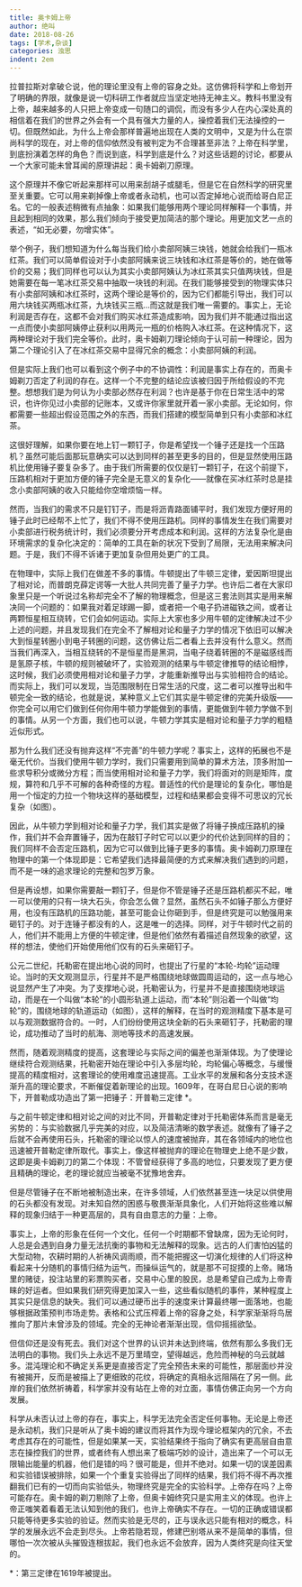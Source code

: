 ```yaml
---
title: 奥卡姆上帝
author: 绝叫
date: 2018-08-26
tags: [学术,杂谈]
categories: 浊思
indent: 2em
---
```

拉普拉斯对拿破仑说，他的理论里没有上帝的容身之处。这仿佛将科学和上帝划开了明确的界限，就像是说一切科研工作者就应当坚定地持无神主义。教科书里没有上帝，越来越多的人只把上帝变成一句随口的调侃，而没有多少人在内心深处真的相信着在我们的世界之外会有一个具有强大力量的人，操控着我们无法操控的一切。但既然如此，为什么上帝会那样普遍地出现在人类的文明中，又是为什么在崇尚科学的现在，对上帝的信仰依然没有被判定为不合理甚至非法？上帝在科学里，到底扮演着怎样的角色？而说到底，科学到底是什么？对这些话题的讨论，都要从一个大家可能未曾耳闻的原理讲起：奥卡姆剃刀原理。

这个原理并不像它听起来那样可以用来刮胡子或腿毛，但是它在自然科学的研究里至关重要。它可以用来剃掉像上帝或者永动机，也可以否定掉地心说而给哥白尼正名。它的一般表述稍微有点抽象：如果我们能够用两个理论同样解释一个事情，并且起到相同的效果，那么我们倾向于接受更加简洁的那个理论。用更加文艺一点的表述，“如无必要，勿增实体”。

举个例子，我们想知道为什么每当我们给小卖部阿姨三块钱，她就会给我们一瓶冰红茶。我们可以简单假设对于小卖部阿姨来说三块钱和冰红茶是等价的，她在做等价的交易；我们同样也可以认为其实小卖部阿姨认为冰红茶其实只值两块钱，但是她需要在每一笔冰红茶交易中抽取一块钱的利润。在我们能够接受到的物理实体只有小卖部阿姨和冰红茶时，这两个理论是等价的，因为它们都能引导出，我们可以用六块钱买两瓶冰红茶，九块钱买三瓶…而这就是我们唯一需要的。事实上，无论利润是否存在，这都不会对我们购买冰红茶造成影响，因为我们并不能通过指出这一点而使小卖部阿姨停止获利以用两元一瓶的价格购入冰红茶。在这种情况下，这两种理论对于我们完全等价。此时，奥卡姆剃刀理论倾向于认可前一种理论，因为第二个理论引入了在冰红茶交易中显得冗余的概念：小卖部阿姨的利润。

但是实际上我们也可以看到这个例子中的不协调性：利润是事实上存在的，而奥卡姆剃刀否定了利润的存在。这样一个不完整的结论应该被归因于所给假设的不完整。想想我们是为何认为小卖部必然存在利润？也许是基于你在日常生活中的常识，也许你见过小卖部的记账本，又或许你家里就开着一家小卖部。无论如何，你都需要一些超出假设范围之外的东西，而我们搭建的模型简单到只有小卖部和冰红茶。

这很好理解，如果你要在地上钉一颗钉子，你是希望找一个锤子还是找一个压路机？虽然可能后面那玩意确实可以达到同样的甚至更多的目的，但是显然使用压路机比使用锤子要复杂多了。由于我们所需要的仅仅是钉一颗钉子，在这个前提下，压路机相对于更加方便的锤子完全是无意义的复杂化——就像在买冰红茶时总是挂念小卖部阿姨的收入只能给你空增烦恼一样。

然而，当我们的需求不只是钉钉子，而是将沥青路面铺平时，我们发现方便好用的锤子此时已经帮不上忙了，我们不得不使用压路机。同样的事情发生在我们需要对小卖部进行税务统计时，我们必须要分开考虑成本和利润。这样的方法复杂化是由环境需求的复杂化决定的：简单的工具在新的状况下受到了局限，无法用来解决问题。于是，我们不得不诉诸于更加复杂但用处更广的工具。

在物理中，实际上我们在做差不多的事情。牛顿提出了牛顿三定律，爱因斯坦提出了相对论，而普朗克薛定谔等一大批人共同完善了量子力学。也许后二者在大家印象里只是一个听说过名称却完全不了解的物理概念，但是这三套法则其实是用来解决同一个问题的：如果我对着足球踢一脚，或者把一个电子扔进磁铁之间，或者让两颗恒星相互绕转，它们会如何运动。实际上大家也多少用牛顿的定律解决过不少上述的问题，并且发现我们在完全不了解相对论和量子力学的情况下依旧可以解决大到恒星转圈小到电子转圈的问题，这仿佛让后二者看上去并没有什么意义。然而当我们再深入，当相互绕转的不是恒星而是黑洞，当电子绕着转圈的不是磁感线而是氢原子核，牛顿的规则被破坏了，实验观测的结果与牛顿定律推导的结论相悖，这时候，我们必须使用相对论和量子力学，才能重新推导出与实验相符合的结论。而实际上，我们可以发现，当范围限制在日常生活的尺度，这二者可以推导出和牛顿完全一致的结论，也就是说，某种意义上它们其实是牛顿定律的完美升级版——你完全可以用它们做到任何你用牛顿力学能做到的事情，更能做到牛顿力学做不到的事情。从另一个方面，我们也可以说，牛顿力学其实是相对论和量子力学的粗糙近似形式。

那为什么我们还没有抛弃这样“不完善”的牛顿力学呢？事实上，这样的拓展也不是毫无代价。当我们使用牛顿力学时，我们只需要用到简单的算术方法，顶多附加一些求导积分或微分方程；而当使用相对论和量子力学，我们将面对的则是矩阵，度规，算符和几乎不可解的各种奇怪的方程。普适性的代价是理论的复杂化，哪怕是用一个恒定的力拉一个物块这样的基础模型，过程和结果都会变得不可思议的冗长复杂（如图）。

因此，从牛顿力学到相对论和量子力学，我们其实是做了将锤子换成压路机的操作，我们并不会弃置锤子，因为在敲钉子时它可以以更少的代价达到同样的目的；我们同样不会否定压路机，因为它可以做到比锤子更多的事情。奥卡姆剃刀原理在物理中的第一个体现即是：它希望我们选择最简便的方式来解决我们遇到的问题，而不是一味的追求理论的完整和包罗万象。

但是再设想，如果你需要敲一颗钉子，但是你不管是锤子还是压路机都买不起，唯一可以使用的只有一块大石头，你会怎么做？显然，虽然石头不如锤子那么方便好用，也没有压路机的压路功能，甚至可能会让你砸到手，但是终究是可以勉强用来砸钉子的。对于连锤子都没有的人，这是唯一的选择。同样，对于牛顿时代之前的人，他们并不能用上方便的牛顿定律，但是他们依然有着描述自然现象的欲望，这样的想法，使他们开始使用他们仅有的石头来砸钉子。

公元二世纪，托勒密在提出地心说的同时，也提出了行星的“本轮-均轮”运动理论。当时的天文观测显示，行星并不是严格围绕地球做圆周运动的，这一点与地心说显然产生了冲突。为了支撑地心说，托勒密认为，行星并不是直接围绕地球运动，而是在一个叫做“本轮”的小圆形轨道上运动，而“本轮”则沿着一个叫做“均轮”的，围绕地球的轨道运动（如图），这样的解释，在当时的观测精度下基本是可以与观测数据符合的。一时，人们纷纷使用这块全新的石头来砸钉子，托勒密的理论，成功推动了当时的航海、测地等技术的高速发展。

然而，随着观测精度的提高，这套理论与实际之间的偏差也渐渐体现。为了使理论继续符合观测结果，托勒密开始在理论中引入多层均轮，均轮偏心等概念，与缓慢提高的精度相对，这套理论的使用难度迅速提高。工业水平的发展和各分支技术逐渐升高的理论要求，不断催促着新理论的出现。1609年，在哥白尼日心说的影响下，开普勒成功造出了第一把锤子：开普勒三定律 \*。

与之前牛顿定律和相对论之间的对比不同，开普勒定律对于托勒密体系而言是毫无劣势的：与实验数据几乎完美的对应，以及简洁清晰的数学表述。就像有了锤子之后就不会再使用石头，托勒密的理论以惊人的速度被抛弃，其在各领域内的地位也迅速被开普勒定律所取代。事实上，像这样被抛弃的理论在物理史上绝不是少数，这即是奥卡姆剃刀的第二个体现：不管曾经获得了多高的地位，只要发现了更方便且精确的理论，老的理论就应当被毫不犹豫地舍弃。

但是尽管锤子在不断地被制造出来，在许多领域，人们依然甚至连一块足以供使用的石头都没有发现。对未知自然的困惑与敬畏渐渐具象化，人们开始将这些难以解释的现象归结于一种更高层的，具有自由意志的力量：上帝。

事实上，上帝的形象在任何一个文化，任何一个时期都不曾缺席，因为无论何时，人总是会遇到自身力量无法抗衡的事物和无法解释的现象。远古的人们害怕凶猛的大型动物，农耕时期的人祈祷风调雨顺，而不能把握这一切演化规律的人们将这种看起来十分随机的事情归结为运气，而操纵运气的，就是那不可捉摸的上帝。赌场里的赌徒，投注站里的彩票购买者，交易中心里的股民，总是希望自己成为上帝青睐的好运者。但如果我们研究得更加深入一些，这些看似随机的事件，某种程度上其实只是信息的缺失。我们可以通过硬币出手的速度来计算最终哪一面落地，也能够根据政策预判市场走势。表格和公式压榨着上帝的容身之处，科学家渐渐将鸟居推向了那片未曾涉及的领域。完全的无神论者渐渐出现，信仰摇摇欲坠。

但信仰还是没有死去。我们对这个世界的认识并未达到终端，依然有那么多我们无法明白的事物。我们头上永远不是万里晴空，望得越远，危险而神秘的乌云就越多。混沌理论和不确定关系更是直接否定了完全预告未来的可能性，那层面纱并没有被揭开，反而是被描上了更细致的花纹，将确定的真相永远阻隔在了另一侧。此岸的我们依然祈祷着，科学家并没有站在上帝的对立面，事情仿佛正向另一个方向发展。

科学从未否认过上帝的存在，事实上，科学无法完全否定任何事物。无论是上帝还是永动机，我们只是听从了奥卡姆的建议而将其作为现今理论框架内的冗余，不去考虑其存在的可能性，但是如果某一天，实验结果终于指向了确实有更高层自由意志在操控我们的世界，或者终有人想出来了极端巧妙的设计，造出来了一个可以无限输出能量的机器，他们是错的吗？很可能是，但并不绝对。如果一切的误差因素和实验错误被排除，如果一个个重复实验得出了同样的结果，我们将不得不再次推翻我们已有的一切而向实验低头，物理终究是完全的实验科学。上帝存在吗？上帝可能存在。奥卡姆的剃刀剔除了上帝，但奥卡姆终究只是实用主义的体现。也许上帝正嗤笑着看着无法认知到他的我们，也许上帝确实不存在。一切的正确或错误都只能等待更多实验的验证。然而实验是无尽的，正与误永远只能有相对的概念，科学的发展永远不会走到尽头。上帝若隐若现，修建巴别塔从来不是简单的事情，但哪怕一次次被从头摧毁连根拔起，我们也永远不会放弃，因为人类终究是向往天堂的。

\*：第三定律在1619年被提出。
